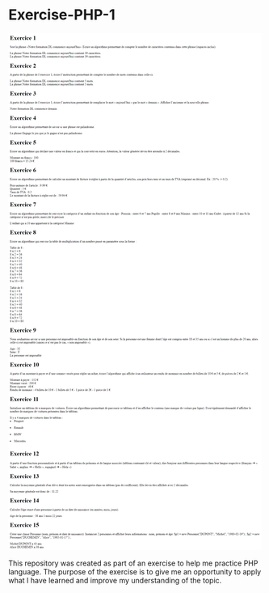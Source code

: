 # Exercise-PHP-1

![](/-%20php%201%20-.png)

This repository was created as part of an exercise to help me practice PHP language. The purpose of the exercise is to give me an opportunity to apply what I have learned and improve my understanding of the topic.
